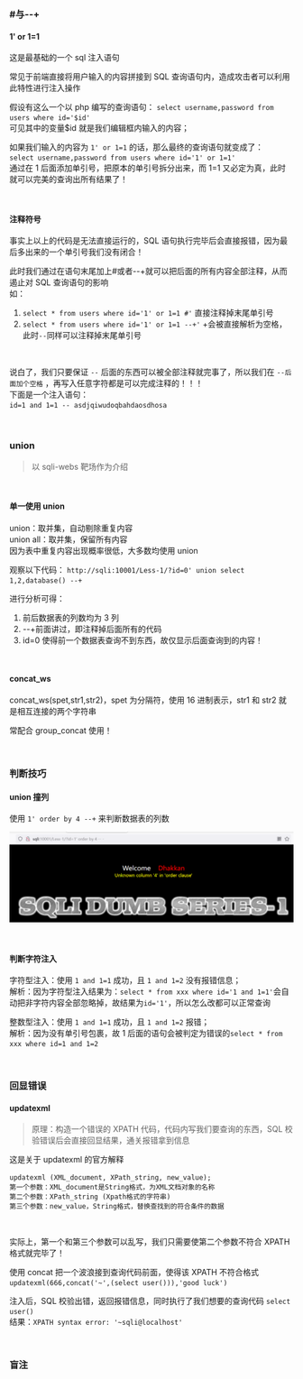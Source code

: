 ### #与--+

#### 1' or 1=1

这是最基础的一个 sql 注入语句

常见于前端直接将用户输入的内容拼接到 SQL 查询语句内，造成攻击者可以利用此特性进行注入操作

假设有这么一个以 php 编写的查询语句： `select username,password from users where id='$id'`  
可见其中的变量$id 就是我们编辑框内输入的内容；

如果我们输入的内容为 `1' or 1=1` 的话，那么最终的查询语句就变成了：  
`select username,password from users where id='1' or 1=1'`  
通过在 1 后面添加单引号，把原本的单引号拆分出来，而 1=1 又必定为真，此时就可以完美的查询出所有结果了！

<br>

#### 注释符号

事实上以上的代码是无法直接运行的，SQL 语句执行完毕后会直接报错，因为最后多出来的一个单引号我们没有闭合！

此时我们通过在语句末尾加上#或者--+就可以把后面的所有内容全部注释，从而遏止对 SQL 查询语句的影响  
如：

1. `select * from users where id='1' or 1=1 #'` 直接注释掉末尾单引号
2. `select * from users where id='1' or 1=1 --+'` +会被直接解析为空格，此时`--`同样可以注释掉末尾单引号

<br>

说白了，我们只要保证 `--` 后面的东西可以被全部注释就完事了，所以我们在 `--后面加个空格` ，再写入任意字符都是可以完成注释的！！！  
下面是一个注入语句：  
`id=1 and 1=1 -- asdjqiwudoqbahdaosdhosa`

<br>

### union

> 以 sqli-webs 靶场作为介绍

<br>

#### 单一使用 union

union：取并集，自动剔除重复内容  
union all：取并集，保留所有内容  
因为表中重复内容出现概率很低，大多数均使用 union

观察以下代码：
`http://sqli:10001/Less-1/?id=0' union select 1,2,database() --+`

进行分析可得：

1. 前后数据表的列数均为 3 列
2. --+前面讲过，即注释掉后面所有的代码
3. id=0 使得前一个数据表查询不到东西，故仅显示后面查询到的内容！

<br>

#### concat_ws

concat_ws(spet,str1,str2)，spet 为分隔符，使用 16 进制表示，str1 和 str2 就是相互连接的两个字符串

常配合 group_concat 使用！

<br>

### 判断技巧

#### union 撞列

使用 `1' order by 4 --+` 来判断数据表的列数

![](../imgs/sqlinject/s/s1-2.png)

<br>

#### 判断字符注入

字符型注入：使用 `1 and 1=1` 成功，且 `1 and 1=2` 没有报错信息；  
解析：因为字符型注入结果为：`select * from xxx where id='1 and 1=1'`会自动把非字符内容全部忽略掉，故结果为`id='1'`，所以怎么改都可以正常查询

整数型注入：使用 `1 and 1=1` 成功，且 `1 and 1=2` 报错；  
解析：因为没有单引号包裹，故 1 后面的语句会被判定为错误的`select * from xxx where id=1 and 1=2`

<br>

####

### 回显错误

#### updatexml

> 原理：构造一个错误的 XPATH 代码，代码内写我们要查询的东西，SQL 校验错误后会直接回显结果，通关报错拿到信息

这是关于 updatexml 的官方解释

```
updatexml (XML_document, XPath_string, new_value);
第一个参数：XML_document是String格式，为XML文档对象的名称
第二个参数：XPath_string (Xpath格式的字符串)
第三个参数：new_value，String格式，替换查找到的符合条件的数据
```

<br>

实际上，第一个和第三个参数可以乱写，我们只需要使第二个参数不符合 XPATH 格式就完毕了！

使用 concat 把一个波浪接到查询代码前面，使得该 XPATH 不符合格式  
`updatexml(666,concat('~',(select user())),'good luck')`

注入后，SQL 校验出错，返回报错信息，同时执行了我们想要的查询代码 `select user()`  
结果：`XPATH syntax error: '~sqli@localhost'`

<br>

### 盲注
